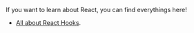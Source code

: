 If you want to learn about React, you can find everythings here!

- [All about React Hooks](https://minidocsreacthooks.netlify.app/).
